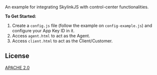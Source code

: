 An example for integrating SkylinkJS with control-center functionalities.

**To Get Started:**

1. Create a `config.js` file (follow the example on `config-example.js`) and configure your App Key ID in it.
2. Access `agent.html` to act as the Agent.
3. Access `client.html` to act as the Client/Customer.


## License
[APACHE 2.0](http://www.apache.org/licenses/LICENSE-2.0.html)
